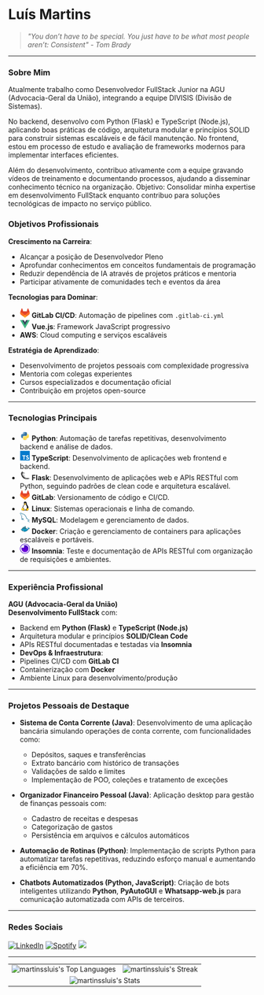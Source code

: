 # Luís Martins  

> *"You don’t have to be special. You just have to be what most people aren’t: Consistent" - Tom Brady*  

---

### Sobre Mim  

Atualmente trabalho como Desenvolvedor FullStack Junior na AGU (Advocacia-Geral da União), integrando a equipe DIVISIS (Divisão de Sistemas).

No backend, desenvolvo com Python (Flask) e TypeScript (Node.js), aplicando boas práticas de código, arquitetura modular e princípios SOLID para construir sistemas escaláveis e de fácil manutenção. No frontend, estou em processo de estudo e avaliação de frameworks modernos para implementar interfaces eficientes.

Além do desenvolvimento, contribuo ativamente com a equipe gravando vídeos de treinamento e documentando processos, ajudando a disseminar conhecimento técnico na organização.
Objetivo: Consolidar minha expertise em desenvolvimento FullStack enquanto contribuo para soluções tecnológicas de impacto no serviço público.

### Objetivos Profissionais  

**Crescimento na Carreira**:  
- Alcançar a posição de Desenvolvedor Pleno  
- Aprofundar conhecimentos em conceitos fundamentais de programação  
- Reduzir dependência de IA através de projetos práticos e mentoria  
- Participar ativamente de comunidades tech e eventos da área  

**Tecnologias para Dominar**:  
 
- <img src="https://raw.githubusercontent.com/devicons/devicon/master/icons/gitlab/gitlab-original.svg" alt="GitLab CI/CD" width="20" height="20" /> **GitLab CI/CD**: Automação de pipelines com `.gitlab-ci.yml`  
- <img src="https://raw.githubusercontent.com/devicons/devicon/master/icons/vuejs/vuejs-original.svg" alt="Vue.js" width="20" height="20" /> **Vue.js**: Framework JavaScript progressivo
- **AWS**: Cloud computing e serviços escaláveis  

**Estratégia de Aprendizado**:  
- Desenvolvimento de projetos pessoais com complexidade progressiva  
- Mentoria com colegas experientes  
- Cursos especializados e documentação oficial  
- Contribuição em projetos open-source
---

### Tecnologias Principais  

- <img src="https://raw.githubusercontent.com/devicons/devicon/master/icons/python/python-original.svg" alt="Python" width="20" height="20" /> **Python**: Automação de tarefas repetitivas, desenvolvimento backend e análise de dados.
- <img src="https://raw.githubusercontent.com/devicons/devicon/master/icons/typescript/typescript-original.svg" alt="TypeScript" width="20" height="20" /> **TypeScript**: Desenvolvimento de aplicações web frontend e backend.
- <img src="https://raw.githubusercontent.com/devicons/devicon/master/icons/flask/flask-original.svg" alt="Flask" width="20" height="20" /> **Flask**: Desenvolvimento de aplicações web e APIs RESTful com Python, seguindo padrões de clean code e arquitetura escalável.
- <img src="https://raw.githubusercontent.com/devicons/devicon/master/icons/gitlab/gitlab-original.svg" alt="GitLab" width="20" height="20" /> **GitLab**: Versionamento de código e CI/CD.  
- <img src="https://raw.githubusercontent.com/devicons/devicon/master/icons/linux/linux-original.svg" alt="Linux" width="20" height="20" /> **Linux**: Sistemas operacionais e linha de comando.  
- <img src="https://raw.githubusercontent.com/devicons/devicon/master/icons/mysql/mysql-original.svg" alt="MySQL" width="20" height="20" /> **MySQL**: Modelagem e gerenciamento de dados.
- <img src="https://raw.githubusercontent.com/devicons/devicon/master/icons/docker/docker-original.svg" alt="Docker" width="20" height="20" /> **Docker**: Criação e gerenciamento de containers para aplicações escaláveis e portáveis.
- <img src="https://raw.githubusercontent.com/devicons/devicon/master/icons/insomnia/insomnia-original.svg" alt="Insomnia" width="20" height="20" /> **Insomnia**: Teste e documentação de APIs RESTful com organização de requisições e ambientes.
---

### Experiência Profissional  

**AGU (Advocacia-Geral da União)**  
**Desenvolvimento FullStack** com:
  - Backend em **Python (Flask)** e **TypeScript (Node.js)**
  - Arquitetura modular e princípios **SOLID/Clean Code**
  - APIs RESTful documentadas e testadas via **Insomnia**
  - **DevOps & Infraestrutura**:
  - Pipelines CI/CD com **GitLab CI**
  - Containerização com **Docker**
  - Ambiente Linux para desenvolvimento/produção

---

### Projetos  Pessoais de Destaque  

- **Sistema de Conta Corrente (Java)**: Desenvolvimento de uma aplicação bancária simulando operações de conta corrente, com funcionalidades como:
  - Depósitos, saques e transferências
  - Extrato bancário com histórico de transações
  - Validações de saldo e limites
  - Implementação de POO, coleções e tratamento de exceções

- **Organizador Financeiro Pessoal (Java)**: Aplicação desktop para gestão de finanças pessoais com:
  - Cadastro de receitas e despesas
  - Categorização de gastos
  - Persistência em arquivos e cálculos automáticos

- **Automação de Rotinas (Python)**: Implementação de scripts Python para automatizar tarefas repetitivas, reduzindo esforço manual e aumentando a eficiência em 70%.  
- **Chatbots Automatizados (Python, JavaScript)**: Criação de bots inteligentes utilizando **Python**, **PyAutoGUI** e **Whatsapp-web.js** para comunicação automatizada com APIs de terceiros.  

---

### Redes Sociais  

[![LinkedIn](https://img.shields.io/badge/LinkedIn-0077B5?style=for-the-badge&logo=linkedin&logoColor=fff)](https://www.linkedin.com/in/martinssluiss) [![Spotify](https://img.shields.io/badge/Spotify-%231DB954?style=for-the-badge&logo=spotify&logoColor=fff)](https://open.spotify.com/user/22khipvilsnydxcso532oh3ly?si=47faca65428e407f)  <a href="mailto:martinssluis.lhml@gmail.com"><img src="https://img.shields.io/badge/-Gmail-%23333?style=for-the-badge&logo=gmail&logoColor=white" target="_blank"></a>

---  
<table>
  <tr>
    <td>
      <img src="https://github-readme-stats.vercel.app/api/top-langs/?username=martinssluis&theme=vue-dark&show_icons=true&hide_border=true&layout=compact" alt="martinssluis's Top Languages" />
    </td>
    <td>
      <img src="https://github-readme-streak-stats.herokuapp.com/?user=martinssluis&theme=vue-dark&hide_border=true" alt="martinssluis's Streak" />
    </td>
  </tr>
  <tr>
    <td colspan="2" align="center">
      <img src="https://github-readme-stats.vercel.app/api?username=martinssluis&theme=vue-dark&show_icons=true&hide_border=true&count_private=true" alt="martinssluis's Stats" />
    </td>
  </tr>
</table>
